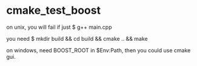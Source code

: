 # cmake_test_boost

on unix, you will fail if just
$ g++ main.cpp

you need 
$ mkdir build && cd build && cmake .. && make


on windows, 
need BOOST_ROOT in $Env:Path, 
then you could use cmake gui.

